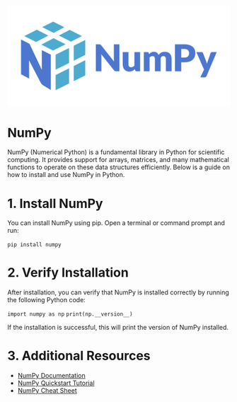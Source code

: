 <img src="NumPy_logo.svg.png" alt="numpy img">
<h1>NumPy</h1>
<p>NumPy (Numerical Python) is a fundamental library in Python for scientific computing. It provides support for arrays, matrices, and many mathematical functions to operate on these data structures efficiently. Below is a guide on how to install and use NumPy in Python.</p>

<h1>1. Install NumPy</h1>
<p>You can install NumPy using pip. Open a terminal or command prompt and run:</p>

```pip install numpy```

<h1>2. Verify Installation</h1>
<p>After installation, you can verify that NumPy is installed correctly by running the following Python code:</p>

```import numpy as np```
```print(np.__version__)```
<p>If the installation is successful, this will print the version of NumPy installed.</p>

<h1>3. Additional Resources</h1>

- <a href="https://numpy.org/doc/">NumPy Documentation</a>
- <a href="https://numpy.org/doc/stable/user/quickstart.html">NumPy Quickstart Tutorial</a>
- <a href="https://intellipaat.com/blog/wp-content/uploads/2022/10/Python-Numpy-Cheat-Sheet-2022.pdf">NumPy Cheat Sheet</a>
